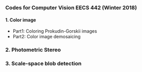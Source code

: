 ### Codes for Computer Vision EECS 442 (Winter 2018)

#### 1. Color image
- Part1: Coloring Prokudin-Gorskii images
- Part2: Color image demosaicing

### 2. Photometric Stereo

### 3. Scale-space blob detection

